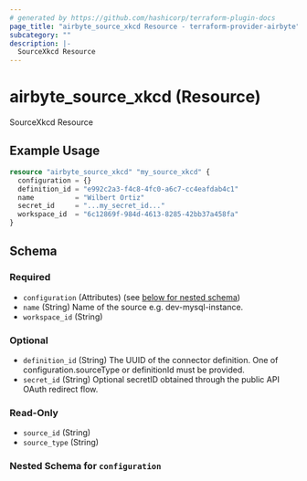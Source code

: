 ```yaml
---
# generated by https://github.com/hashicorp/terraform-plugin-docs
page_title: "airbyte_source_xkcd Resource - terraform-provider-airbyte"
subcategory: ""
description: |-
  SourceXkcd Resource
---
```


# airbyte_source_xkcd (Resource)

SourceXkcd Resource

## Example Usage

```terraform
resource "airbyte_source_xkcd" "my_source_xkcd" {
  configuration = {}
  definition_id = "e992c2a3-f4c8-4fc0-a6c7-cc4eafdab4c1"
  name          = "Wilbert Ortiz"
  secret_id     = "...my_secret_id..."
  workspace_id  = "6c12869f-984d-4613-8285-42bb37a458fa"
}
```

<!-- schema generated by tfplugindocs -->
## Schema

### Required

- `configuration` (Attributes) (see [below for nested schema](#nestedatt--configuration))
- `name` (String) Name of the source e.g. dev-mysql-instance.
- `workspace_id` (String)

### Optional

- `definition_id` (String) The UUID of the connector definition. One of configuration.sourceType or definitionId must be provided.
- `secret_id` (String) Optional secretID obtained through the public API OAuth redirect flow.

### Read-Only

- `source_id` (String)
- `source_type` (String)

<a id="nestedatt--configuration"></a>
### Nested Schema for `configuration`


